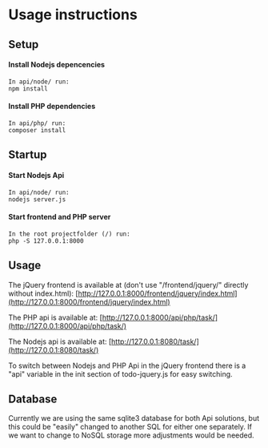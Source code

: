 Usage instructions
==================

Setup
-----

#### Install Nodejs depencencies

	In api/node/ run:
	npm install

#### Install PHP dependencies

	In api/php/ run:
	composer install

Startup
-------

#### Start Nodejs Api
	
	In api/node/ run:
	nodejs server.js

#### Start frontend and PHP server

	In the root projectfolder (/) run:
	php -S 127.0.0.1:8000

Usage
-----

The jQuery frontend is available at (don't use "/frontend/jquery/" directly without index.html):
[http://127.0.0.1:8000/frontend/jquery/index.html](http://127.0.0.1:8000/frontend/jquery/index.html)

The PHP api is available at:
[http://127.0.0.1:8000/api/php/task/](http://127.0.0.1:8000/api/php/task/)

The Nodejs api is available at:
[http://127.0.0.1:8080/task/](http://127.0.0.1:8080/task/)

To switch between Nodejs and PHP Api in the jQuery frontend there is a "api" variable
in the init section of todo-jquery.js for easy switching.

Database
--------

Currently we are using the same sqlite3 database for both Api solutions, but
this could be "easily" changed to another SQL for either one separately. If
we want to change to NoSQL storage more adjustments would be needed.
